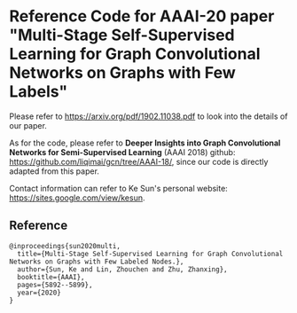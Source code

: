 # Reference Code for AAAI-20 paper "Multi-Stage Self-Supervised Learning for Graph Convolutional Networks on Graphs with Few Labels"

Please refer to https://arxiv.org/pdf/1902.11038.pdf to look into the details of our paper.

As for the code, please refer to **Deeper Insights into Graph Convolutional Networks for Semi-Supervised Learning** (AAAI 2018) github: https://github.com/liqimai/gcn/tree/AAAI-18/, since our code is directly adapted from this paper.  

Contact information can refer to Ke Sun's personal website: https://sites.google.com/view/kesun.

## Reference
```
@inproceedings{sun2020multi,
  title={Multi-Stage Self-Supervised Learning for Graph Convolutional Networks on Graphs with Few Labeled Nodes.},
  author={Sun, Ke and Lin, Zhouchen and Zhu, Zhanxing},
  booktitle={AAAI},
  pages={5892--5899},
  year={2020}
}
```
